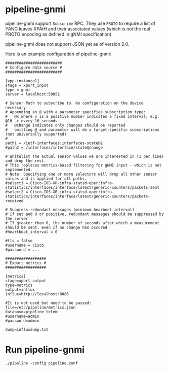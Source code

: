 # pipeline-gnmi

pipeline-gnmi support `Subscribe` RPC. They use `PROTO` to require a list of YANG leaves XPAtH and their associated values (which is not the real PROTO encoding as defined in gNMI specification).

pipeline-gnmi does not support JSON yet as of version 2.0.

Here is an example configuration of pipeline-gnmi:

```
#########################
# Configure data source #
#########################

[vpp-instance1]
stage = xport_input
type = gnmi
server = localhost:50051

# Sensor Path to subscribe to. No configuration on the device necessary
# Appending an @ with a parameter specifies subscription type:
#   @x where x is a positive number indicates a fixed interval, e.g. @10 -> every 10 seconds
#   @change indicates only changes should be reported
#   omitting @ and parameter will do a target-specific subscriptions (not universally supported)
#
path1 = /ietf-interfaces:interfaces-state@2
#path2 = /interfaces/interface/state@change

# Whitelist the actual sensor values we are interested in (1 per line) and drop the rest.
# This replaces metrics-based filtering for gNMI input - which is not implemented.
# Note: Specifying one or more selectors will drop all other sensor values and is applied for all paths.
#select1 = Cisco-IOS-XR-infra-statsd-oper:infra-statistics/interfaces/interface/latest/generic-counters/packets-sent
#select2 = Cisco-IOS-XR-infra-statsd-oper:infra-statistics/interfaces/interface/latest/generic-counters/packets-received

# Suppress redundant messages (minimum hearbeat interval)
# If set and 0 or positive, redundant messages should be suppressed by the server
# If greater than 0, the number of seconds after which a measurement should be sent, even if no change has occured
#heartbeat_interval = 0

#tls = false
#username = cisco
#password = ...

##################
# Export metrics #
##################

[metrics]
stage=xport_output
type=metrics
output=influx
influx=http://localhost:8086

#It is not used but need to be passed:
file=/etc/pipeline/metrics.json
database=pipeline_telem
#username=admin
#password=admin

dump=influxdump.txt
```

# Run pipeline-gnmi

`./pipeline -config pipeline.conf`
